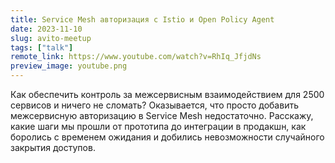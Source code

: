 ```yaml
---
title: Service Mesh авторизация с Istio и Open Policy Agent
date: 2023-11-10
slug: avito-meetup
tags: ["talk"]
remote_link: https://www.youtube.com/watch?v=RhIq_JfjdNs
preview_image: youtube.png
---
```


Как обеспечить контроль за межсервисным взаимодействием для 2500 сервисов и ничего не сломать? Оказывается, что просто добавить межсервисную авторизацию в Service Mesh недостаточно. Расскажу, какие шаги мы прошли от прототипа до интеграции в продакшн, как боролись с временем ожидания и добились невозможности случайного закрытия доступов.
